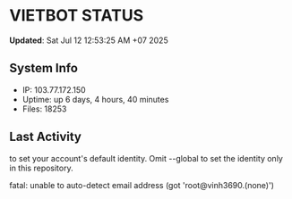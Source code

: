# VIETBOT STATUS
**Updated**: Sat Jul 12 12:53:25 AM +07 2025

## System Info
- IP: 103.77.172.150
- Uptime: up 6 days, 4 hours, 40 minutes
- Files: 18253

## Last Activity

to set your account's default identity.
Omit --global to set the identity only in this repository.

fatal: unable to auto-detect email address (got 'root@vinh3690.(none)')
